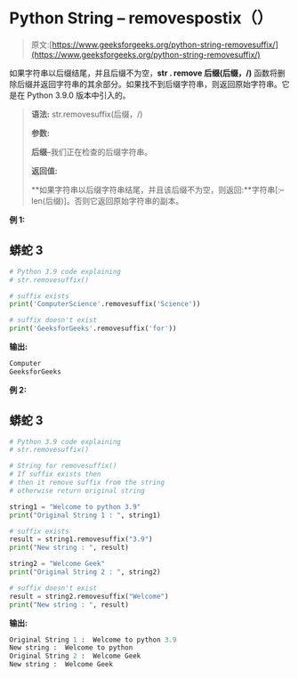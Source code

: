# Python String – removespostix（）

> 原文:[https://www.geeksforgeeks.org/python-string-removesuffix/](https://www.geeksforgeeks.org/python-string-removesuffix/)

如果字符串以后缀结尾，并且后缀不为空，**str . remove 后缀(后缀，/)** 函数将删除后缀并返回字符串的其余部分。如果找不到后缀字符串，则返回原始字符串。它是在 Python 3.9.0 版本中引入的。

> **语法:** str.removesuffix(后缀，/)
> 
> **参数:**
> 
> **后缀**–我们正在检查的后缀字符串。
> 
> **返回值:**
> 
> **如果字符串以后缀字符串结尾，并且该后缀不为空，则返回:**字符串[:–len(后缀)]。否则它返回原始字符串的副本。

**例 1:**

## 蟒蛇 3

```py
# Python 3.9 code explaining
# str.removesuffix()

# suffix exists
print('ComputerScience'.removesuffix('Science'))

# suffix doesn't exist
print('GeeksforGeeks'.removesuffix('for'))
```

**输出:**

```py
Computer
GeeksforGeeks

```

**例 2:**

## 蟒蛇 3

```py
# Python 3.9 code explaining
# str.removesuffix()

# String for removesuffix()
# If suffix exists then
# then it remove suffix from the string
# otherwise return original string

string1 = "Welcome to python 3.9"
print("Original String 1 : ", string1)

# suffix exists
result = string1.removesuffix("3.9")
print("New string : ", result)

string2 = "Welcome Geek"
print("Original String 2 : ", string2)

# suffix doesn't exist
result = string2.removesuffix("Welcome")
print("New string : ", result)
```

**输出:**

```py
Original String 1 :  Welcome to python 3.9
New string :  Welcome to python 
Original String 2 :  Welcome Geek
New string :  Welcome Geek

```